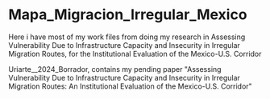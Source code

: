 # Mapa_Migracion_Irregular_Mexico
Here i have most of my work files from doing my research in Assessing Vulnerability Due to Infrastructure Capacity and
Insecurity in Irregular Migration Routes, for the Institutional
Evaluation of the Mexico-U.S. Corridor

Uriarte__2024_Borrador, contains my pending paper "Assessing Vulnerability Due to Infrastructure Capacity and
Insecurity in Irregular Migration Routes: An Institutional
Evaluation of the Mexico-U.S. Corridor"
